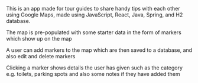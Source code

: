 This is an app made for tour guides to share handy tips with each other using Google Maps, made using JavaScript, React, Java, Spring, and H2 database.

The map is pre-populated with some starter data in the form of markers which show up on the map

A user can add markers to the map which are then saved to a database, and also edit and delete markers

Clicking a marker shows details the user has given such as the category e.g. toilets, parking spots and also some notes if they have added them
